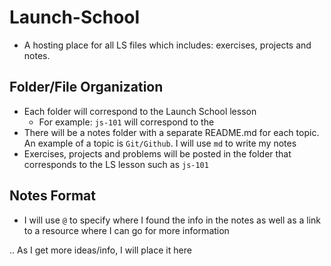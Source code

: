 # Launch-School

- A hosting place for all LS files which includes: exercises, projects and notes.

## Folder/File Organization

- Each folder will correspond to the Launch School lesson
  - For example: `js-101` will correspond to the
- There will be a notes folder with a separate README.md for each topic. An example of a topic is `Git/Github`. I will use `md` to write my notes
- Exercises, projects and problems will be posted in the folder that corresponds to the LS lesson such as `js-101`

## Notes Format

- I will use `@` to specify where I found the info in the notes as well as a link to a resource where I can go for more information

.. As I get more ideas/info, I will place it here
